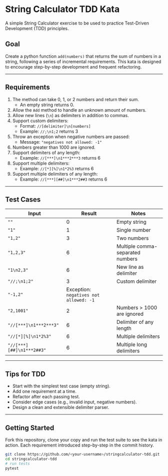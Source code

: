 # String Calculator TDD Kata

A simple String Calculator exercise to be used to practice Test-Driven Development (TDD) principles.

## Goal

Create a python function `add(numbers)` that returns the sum of numbers in a string, following a series of incremental requirements. This kata is designed to encourage step-by-step development and frequent refactoring.

---

## Requirements

1. The method can take 0, 1, or 2 numbers and return their sum.
   - An empty string returns 0.
2. Allow the `Add` method to handle an unknown amount of numbers.
3. Allow new lines (`\n`) as delimiters in addition to commas.
4. Support custom delimiters:
   - Format: `//[delimiter]\n[numbers]`
   - Example: `//;\n1;2` returns 3
5. Throw an exception when negative numbers are passed:
   - Message: `"negatives not allowed: -1"`
6. Numbers greater than 1000 are ignored.
7. Support delimiters of any length:
   - Example: `//[***]\n1***2***3` returns 6
8. Support multiple delimiters:
   - Example: `//[*][%]\n1*2%3` returns 6
9. Support multiple delimiters of any length:
   - Example: `//[***][##]\n1***2##3` returns 6

---

## Test Cases

| Input                     | Result | Notes                             |
|--------------------------|--------|-----------------------------------|
| `""`                     | 0      | Empty string                      |
| `"1"`                    | 1      | Single number                     |
| `"1,2"`                  | 3      | Two numbers                       |
| `"1,2,3"`                | 6      | Multiple comma-separated numbers |
| `"1\n2,3"`               | 6      | New line as delimiter             |
| `"//;\n1;2"`             | 3      | Custom delimiter                  |
| `"-1,2"`                 | Exception: `negatives not allowed: -1` |
| `"2,1001"`               | 2      | Numbers > 1000 are ignored        |
| `"//[***]\n1***2***3"`   | 6      | Delimiter of any length           |
| `"//[*][%]\n1*2%3"`      | 6      | Multiple delimiters               |
| `"//[***][##]\n1***2##3"`| 6      | Multiple long delimiters          |

---

## Tips for TDD

- Start with the simplest test case (empty string).
- Add one requirement at a time.
- Refactor after each passing test.
- Consider edge cases (e.g., invalid input, negative numbers).
- Design a clean and extensible delimiter parser.

---

## Getting Started

Fork this repository, clone your copy and run the test suite to see the kata in action.
Each requirement  introduced step-by-step in the commit history.

```bash
git clone https://github.com/<your-username>/stringcalculator-tdd.git
cd stringcalculator-tdd
# run tests
pytest
```
